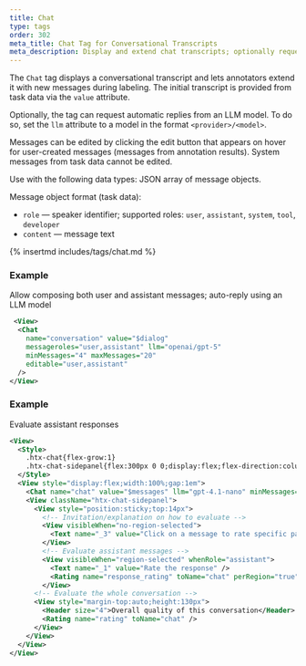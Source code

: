 ```yaml
---
title: Chat
type: tags
order: 302
meta_title: Chat Tag for Conversational Transcripts
meta_description: Display and extend chat transcripts; optionally request assistant replies from an LLM. Supports message editing controls and min/max limits.
---
```


The `Chat` tag displays a conversational transcript and lets annotators
extend it with new messages during labeling. The initial transcript is
provided from task data via the `value` attribute.

Optionally, the tag can request automatic replies from an LLM model. To do so,
set the `llm` attribute to a model in the format `<provider>/<model>`.

Messages can be edited by clicking the edit button that appears on hover for
user-created messages (messages from annotation results). System messages from
task data cannot be edited.

Use with the following data types: JSON array of message objects.

Message object format (task data):
- `role`    — speaker identifier; supported roles: `user`, `assistant`, `system`, `tool`, `developer`
- `content` — message text

{% insertmd includes/tags/chat.md %}

### Example

Allow composing both user and assistant messages; auto-reply using an LLM model

```xml
 <View>
  <Chat
    name="conversation" value="$dialog"
    messageroles="user,assistant" llm="openai/gpt-5"
    minMessages="4" maxMessages="20"
    editable="user,assistant"
  />
</View>
```
### Example

Evaluate assistant responses

```xml
<View>
  <Style>
    .htx-chat{flex-grow:1}
    .htx-chat-sidepanel{flex:300px 0 0;display:flex;flex-direction:column;border-left:2px solid #ccc;padding-left:16px}
  </Style>
  <View style="display:flex;width:100%;gap:1em">
    <Chat name="chat" value="$messages" llm="gpt-4.1-nano" minMessages="4" maxMessages="10" />
    <View className="htx-chat-sidepanel">
      <View style="position:sticky;top:14px">
        <!-- Invitation/explanation on how to evaluate -->
        <View visibleWhen="no-region-selected">
          <Text name="_3" value="Click on a message to rate specific parts of the conversation"/>
        </View>
        <!-- Evaluate assistant messages -->
        <View visibleWhen="region-selected" whenRole="assistant">
          <Text name="_1" value="Rate the response" />
          <Rating name="response_rating" toName="chat" perRegion="true" />
        </View>
      <!-- Evaluate the whole conversation -->
      <View style="margin-top:auto;height:130px">
        <Header size="4">Overall quality of this conversation</Header>
        <Rating name="rating" toName="chat" />
      </View>
    </View>
  </View>
</View>
```
